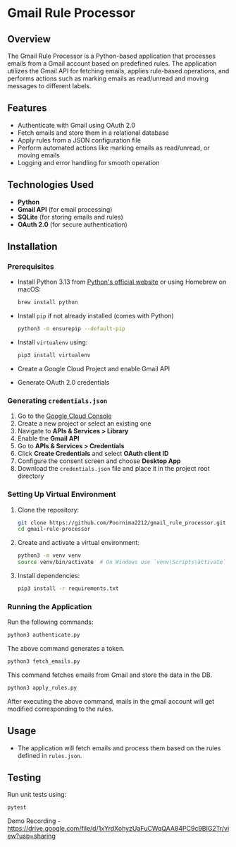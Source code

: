# Gmail Rule Processor

## Overview

The Gmail Rule Processor is a Python-based application that processes emails from a Gmail account based on predefined rules. The application utilizes the Gmail API for fetching emails, applies rule-based operations, and performs actions such as marking emails as read/unread and moving messages to different labels.

## Features

- Authenticate with Gmail using OAuth 2.0
- Fetch emails and store them in a relational database
- Apply rules from a JSON configuration file
- Perform automated actions like marking emails as read/unread, or moving emails
- Logging and error handling for smooth operation

## Technologies Used

- **Python**
- **Gmail API** (for email processing)
- **SQLite** (for storing emails and rules)
- **OAuth 2.0** (for secure authentication)

## Installation

### Prerequisites

- Install Python 3.13 from [Python's official website](https://www.python.org/downloads/) or using Homebrew on macOS:
  ```sh
  brew install python
  ```
- Install `pip` if not already installed (comes with Python)
  ```sh
  python3 -m ensurepip --default-pip
  ```

- Install `virtualenv` using:
  ```sh
  pip3 install virtualenv
  ```
- Create a Google Cloud Project and enable Gmail API
- Generate OAuth 2.0 credentials

### Generating `credentials.json`

1. Go to the [Google Cloud Console](https://console.cloud.google.com/)
2. Create a new project or select an existing one
3. Navigate to **APIs & Services > Library**
4. Enable the **Gmail API**
5. Go to **APIs & Services > Credentials**
6. Click **Create Credentials** and select **OAuth client ID**
7. Configure the consent screen and choose **Desktop App**
8. Download the `credentials.json` file and place it in the project root directory

### Setting Up Virtual Environment

1. Clone the repository:
   ```sh
   git clone https://github.com/Poornima2212/gmail_rule_processor.git
   cd gmail-rule-processor
   ```
2. Create and activate a virtual environment:
   ```sh
   python3 -m venv venv
   source venv/bin/activate  # On Windows use `venv\Scripts\activate`
   ```
3. Install dependencies:
   ```sh
   pip3 install -r requirements.txt
   ```

### Running the Application


Run the following commands:

```sh
python3 authenticate.py
```
The above command generates a token. 

```sh
python3 fetch_emails.py
```
This command fetches emails from Gmail and store the data in the DB. 

```sh
python3 apply_rules.py
```
After executing the above command, mails in the gmail account will get modified corresponding to the rules.


## Usage

- The application will fetch emails and process them based on the rules defined in `rules.json`.

## Testing

Run unit tests using:

```sh
pytest
```

Demo Recording - https://drive.google.com/file/d/1xYrdXohyzUaFuCWqQAA84PC9c9BIG2Tr/view?usp=sharing
